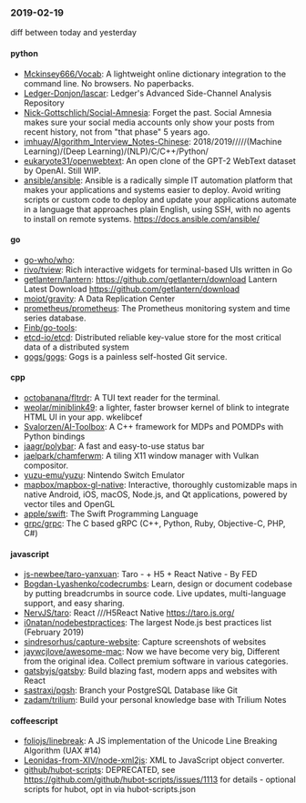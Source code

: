 ### 2019-02-19
diff between today and yesterday

#### python
* [Mckinsey666/Vocab](https://github.com/Mckinsey666/Vocab):  A lightweight online dictionary integration to the command line. No browsers. No paperbacks.
* [Ledger-Donjon/lascar](https://github.com/Ledger-Donjon/lascar): Ledger's Advanced Side-Channel Analysis Repository
* [Nick-Gottschlich/Social-Amnesia](https://github.com/Nick-Gottschlich/Social-Amnesia): Forget the past. Social Amnesia makes sure your social media accounts only show your posts from recent history, not from "that phase" 5 years ago.
* [imhuay/Algorithm_Interview_Notes-Chinese](https://github.com/imhuay/Algorithm_Interview_Notes-Chinese): 2018/2019/////(Machine Learning)/(Deep Learning)/(NLP)/C/C++/Python/
* [eukaryote31/openwebtext](https://github.com/eukaryote31/openwebtext): An open clone of the GPT-2 WebText dataset by OpenAI. Still WIP.
* [ansible/ansible](https://github.com/ansible/ansible): Ansible is a radically simple IT automation platform that makes your applications and systems easier to deploy. Avoid writing scripts or custom code to deploy and update your applications  automate in a language that approaches plain English, using SSH, with no agents to install on remote systems. https://docs.ansible.com/ansible/

#### go
* [go-who/who](https://github.com/go-who/who): 
* [rivo/tview](https://github.com/rivo/tview): Rich interactive widgets for terminal-based UIs written in Go
* [getlantern/lantern](https://github.com/getlantern/lantern):  https://github.com/getlantern/download  Lantern Latest Download https://github.com/getlantern/download 
* [moiot/gravity](https://github.com/moiot/gravity): A Data Replication Center
* [prometheus/prometheus](https://github.com/prometheus/prometheus): The Prometheus monitoring system and time series database.
* [Finb/go-tools](https://github.com/Finb/go-tools): 
* [etcd-io/etcd](https://github.com/etcd-io/etcd): Distributed reliable key-value store for the most critical data of a distributed system
* [gogs/gogs](https://github.com/gogs/gogs): Gogs is a painless self-hosted Git service.

#### cpp
* [octobanana/fltrdr](https://github.com/octobanana/fltrdr): A TUI text reader for the terminal.
* [weolar/miniblink49](https://github.com/weolar/miniblink49): a lighter, faster browser kernel of blink to integrate HTML UI in your app. wkelibcef
* [Svalorzen/AI-Toolbox](https://github.com/Svalorzen/AI-Toolbox): A C++ framework for MDPs and POMDPs with Python bindings
* [jaagr/polybar](https://github.com/jaagr/polybar): A fast and easy-to-use status bar
* [jaelpark/chamferwm](https://github.com/jaelpark/chamferwm): A tiling X11 window manager with Vulkan compositor.
* [yuzu-emu/yuzu](https://github.com/yuzu-emu/yuzu): Nintendo Switch Emulator
* [mapbox/mapbox-gl-native](https://github.com/mapbox/mapbox-gl-native): Interactive, thoroughly customizable maps in native Android, iOS, macOS, Node.js, and Qt applications, powered by vector tiles and OpenGL
* [apple/swift](https://github.com/apple/swift): The Swift Programming Language
* [grpc/grpc](https://github.com/grpc/grpc): The C based gRPC (C++, Python, Ruby, Objective-C, PHP, C#)

#### javascript
* [js-newbee/taro-yanxuan](https://github.com/js-newbee/taro-yanxuan):  Taro  -  + H5 + React Native - By  FED
* [Bogdan-Lyashenko/codecrumbs](https://github.com/Bogdan-Lyashenko/codecrumbs): Learn, design or document codebase by putting breadcrumbs in source code. Live updates, multi-language support, and easy sharing.
* [NervJS/taro](https://github.com/NervJS/taro):  React ///H5React Native  https://taro.js.org/
* [i0natan/nodebestpractices](https://github.com/i0natan/nodebestpractices): The largest Node.js best practices list (February 2019)
* [sindresorhus/capture-website](https://github.com/sindresorhus/capture-website): Capture screenshots of websites
* [jaywcjlove/awesome-mac](https://github.com/jaywcjlove/awesome-mac):  Now we have become very big, Different from the original idea. Collect premium software in various categories.
* [gatsbyjs/gatsby](https://github.com/gatsbyjs/gatsby): Build blazing fast, modern apps and websites with React
* [sastraxi/pgsh](https://github.com/sastraxi/pgsh): Branch your PostgreSQL Database like Git
* [zadam/trilium](https://github.com/zadam/trilium): Build your personal knowledge base with Trilium Notes

#### coffeescript
* [foliojs/linebreak](https://github.com/foliojs/linebreak): A JS implementation of the Unicode Line Breaking Algorithm (UAX #14)
* [Leonidas-from-XIV/node-xml2js](https://github.com/Leonidas-from-XIV/node-xml2js): XML to JavaScript object converter.
* [github/hubot-scripts](https://github.com/github/hubot-scripts): DEPRECATED, see https://github.com/github/hubot-scripts/issues/1113 for details - optional scripts for hubot, opt in via hubot-scripts.json
